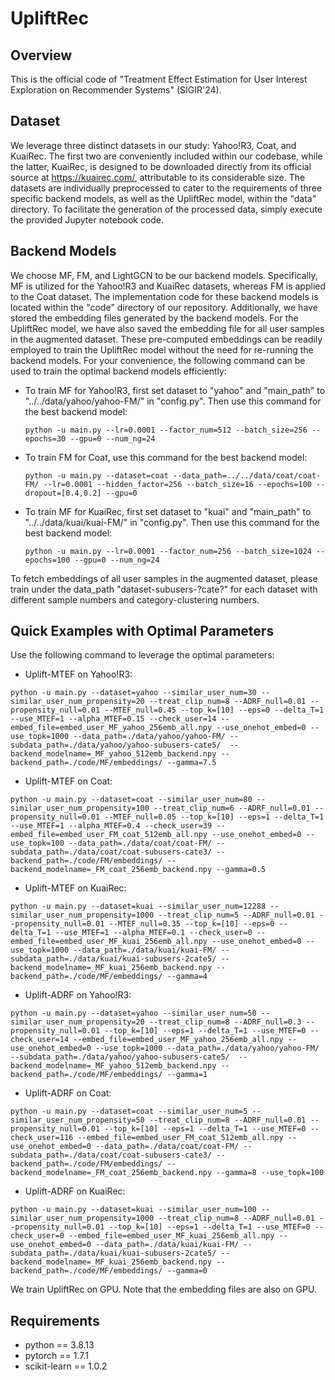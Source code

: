 # UpliftRec


## Overview

This is the official code of "Treatment Effect Estimation for User Interest Exploration on Recommender Systems" (SIGIR'24).

## Dataset

We leverage three distinct datasets in our study: Yahoo!R3, Coat, and KuaiRec. The first two are conveniently included within our codebase, while the latter, KuaiRec, is designed to be downloaded directly from its official source at https://kuairec.com/, attributable to its considerable size. The datasets are individually preprocessed to cater to the requirements of three specific backend models, as well as the UpliftRec model, within the "data" directory. To facilitate the generation of the processed data, simply execute the provided Jupyter notebook code.

## Backend Models

We choose MF, FM, and LightGCN to be our backend models. Specifically, MF is utilized for the Yahoo!R3 and KuaiRec datasets, whereas FM is applied to the Coat dataset. The implementation code for these backend models is located within the "code" directory of our repository. Additionally, we have stored the embedding files generated by the backend models. For the UpliftRec model, we have also saved the embedding file for all user samples in the augmented dataset. These pre-computed embeddings can be readily employed to train the UpliftRec model without the need for re-running the backend models.
For your convenience, the following command can be used to train the optimal backend models efficiently:

+ To train MF for Yahoo!R3, first set dataset to "yahoo" and "main_path"  to "../../data/yahoo/yahoo-FM/" in "config.py". Then use this command for the best backend model:

  ```
  python -u main.py --lr=0.0001 --factor_num=512 --batch_size=256 --epochs=30 --gpu=0 --num_ng=24
  ```

+ To train FM for Coat, use this command for the best backend model:

  ```
  python -u main.py --dataset=coat --data_path=../../data/coat/coat-FM/ --lr=0.0001 --hidden_factor=256 --batch_size=16 --epochs=100 --dropout=[0.4,0.2] --gpu=0
  ```

+ To train MF for KuaiRec, first set dataset to "kuai" and "main_path"  to "../../data/kuai/kuai-FM/" in "config.py". Then use this command for the best backend model:

  ```
  python -u main.py --lr=0.0001 --factor_num=256 --batch_size=1024 --epochs=100 --gpu=0 --num_ng=24
  ```

To fetch embeddings of all user samples in the augmented dataset, please train under the data_path "dataset-subusers-?cate?" for each dataset with different sample numbers and category-clustering numbers.

## Quick Examples with Optimal Parameters

Use the following command to leverage the optimal parameters: 

+ Uplift-MTEF on Yahoo!R3:

```
python -u main.py --dataset=yahoo --similar_user_num=30 --similar_user_num_propensity=20 --treat_clip_num=8 --ADRF_null=0.01 --propensity_null=0.01 --MTEF_null=0.45 --top_k=[10] --eps=0 --delta_T=1 --use_MTEF=1 --alpha_MTEF=0.15 --check_user=14 --embed_file=embed_user_MF_yahoo_256emb_all.npy --use_onehot_embed=0 --use_topk=1000 --data_path=./data/yahoo/yahoo-FM/ --subdata_path=./data/yahoo/yahoo-subusers-cate5/  --backend_modelname=_MF_yahoo_512emb_backend.npy --backend_path=./code/MF/embeddings/ --gamma=7.5
```

+ Uplift-MTEF on Coat:

```
python -u main.py --dataset=coat --similar_user_num=80 --similar_user_num_propensity=100 --treat_clip_num=6 --ADRF_null=0.01 --propensity_null=0.01 --MTEF_null=0.05 --top_k=[10] --eps=1 --delta_T=1 --use_MTEF=1 --alpha_MTEF=0.4 --check_user=39 --embed_file=embed_user_FM_coat_512emb_all.npy --use_onehot_embed=0 --use_topk=100 --data_path=./data/coat/coat-FM/ --subdata_path=./data/coat/coat-subusers-cate3/ --backend_path=./code/FM/embeddings/ --backend_modelname=_FM_coat_256emb_backend.npy --gamma=0.5
```

+ Uplift-MTEF on KuaiRec:

```
python -u main.py --dataset=kuai --similar_user_num=12288 --similar_user_num_propensity=1000 --treat_clip_num=5 --ADRF_null=0.01 --propensity_null=0.01 --MTEF_null=0.35 --top_k=[10] --eps=0 --delta_T=1 --use_MTEF=1 --alpha_MTEF=0.1 --check_user=0 --embed_file=embed_user_MF_kuai_256emb_all.npy --use_onehot_embed=0 --use_topk=1000 --data_path=./data/kuai/kuai-FM/ --subdata_path=./data/kuai/kuai-subusers-2cate5/ --backend_modelname=_MF_kuai_256emb_backend.npy --backend_path=./code/MF/embeddings/ --gamma=4
```

+ Uplift-ADRF on Yahoo!R3:

```
python -u main.py --dataset=yahoo --similar_user_num=50 --similar_user_num_propensity=20 --treat_clip_num=8 --ADRF_null=0.3 --propensity_null=0.01 --top_k=[10] --eps=1 --delta_T=1 --use_MTEF=0 --check_user=14 --embed_file=embed_user_MF_yahoo_256emb_all.npy --use_onehot_embed=0 --use_topk=1000 --data_path=./data/yahoo/yahoo-FM/ --subdata_path=./data/yahoo/yahoo-subusers-cate5/  --backend_modelname=_MF_yahoo_512emb_backend.npy --backend_path=./code/MF/embeddings/ --gamma=1
```

+ Uplift-ADRF on Coat:

```
python -u main.py --dataset=coat --similar_user_num=5 --similar_user_num_propensity=50 --treat_clip_num=8 --ADRF_null=0.01 --propensity_null=0.01 --top_k=[10] --eps=1 --delta_T=1 --use_MTEF=0 --check_user=116 --embed_file=embed_user_FM_coat_512emb_all.npy --use_onehot_embed=0 --data_path=./data/coat/coat-FM/ --subdata_path=./data/coat/coat-subusers-cate3/ --backend_path=./code/FM/embeddings/ --backend_modelname=_FM_coat_256emb_backend.npy --gamma=8 --use_topk=100
```

+ Uplift-ADRF on KuaiRec:

```
python -u main.py --dataset=kuai --similar_user_num=100 --similar_user_num_propensity=1000 --treat_clip_num=8 --ADRF_null=0.01 --propensity_null=0.01 --top_k=[10] --eps=1 --delta_T=1 --use_MTEF=0 --check_user=0 --embed_file=embed_user_MF_kuai_256emb_all.npy --use_onehot_embed=0 --data_path=./data/kuai/kuai-FM/ --subdata_path=./data/kuai/kuai-subusers-2cate5/ --backend_modelname=_MF_kuai_256emb_backend.npy --backend_path=./code/MF/embeddings/ --gamma=0
```
We train UpliftRec on GPU. Note that the embedding files are also on GPU.


## Requirements

- python == 3.8.13
- pytorch == 1.7.1
- scikit-learn == 1.0.2
